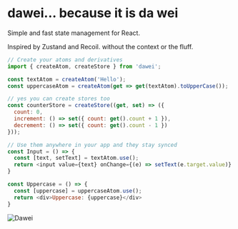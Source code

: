 # dawei... because it is da wei

Simple and fast state management for React.

Inspired by Zustand and Recoil.  without the context or the fluff.

```js
// Create your atoms and derivatives
import { createAtom, createStore } from 'dawei';

const textAtom = createAtom('Hello');
const uppercaseAtom = createAtom(get => get(textAtom).toUpperCase());

// yes you can create stores too
const counterStore = createStore((get, set) => ({
  count: 0,
  increment: () => set({ count: get().count + 1 }),
  decrement: () => set({ count: get().count - 1 })
}));

// Use them anywhere in your app and they stay synced
const Input = () => {
  const [text, setText] = textAtom.use();
  return <input value={text} onChange={(e) => setText(e.target.value)} />
}

const Uppercase = () => {
  const [uppercase] = uppercaseAtom.use();
  return <div>Uppercase: {uppercase}</div>
}
```

![Dawei](dawei-mascot.png)